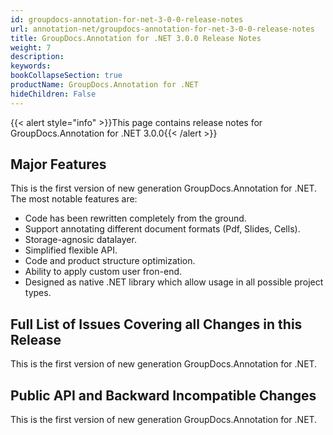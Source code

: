 ```yaml
---
id: groupdocs-annotation-for-net-3-0-0-release-notes
url: annotation-net/groupdocs-annotation-for-net-3-0-0-release-notes
title: GroupDocs.Annotation for .NET 3.0.0 Release Notes
weight: 7
description: 
keywords: 
bookCollapseSection: true
productName: GroupDocs.Annotation for .NET
hideChildren: False
---
```

{{< alert style="info" >}}This page contains release notes for GroupDocs.Annotation for .NET 3.0.0{{< /alert >}}

## Major Features

This is the first version of new generation GroupDocs.Annotation for .NET. The most notable features are:

*   Code has been rewritten completely from the ground.
*   Support annotating different document formats (Pdf, Slides, Cells).
*   Storage-agnosic datalayer.
*   Simplified flexible API.
*   Code and product structure optimization.
*   Ability to apply custom user fron-end.
*   Designed as native .NET library which allow usage in all possible project types.

## Full List of Issues Covering all Changes in this Release

This is the first version of new generation GroupDocs.Annotation for .NET. 

## Public API and Backward Incompatible Changes

This is the first version of new generation GroupDocs.Annotation for .NET.
